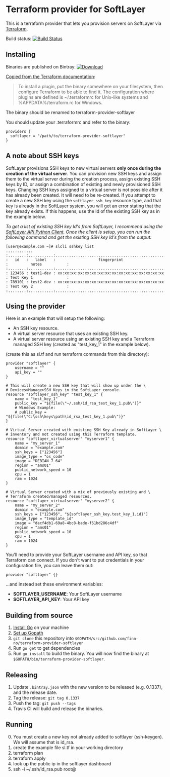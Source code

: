 # Terraform provider for SoftLayer

This is a terraform provider that lets you provision
servers on SoftLayer via [Terraform](https://terraform.io/).

Build status: [![Build Status](https://travis-ci.org/finn-no/terraform-provider-softlayer.svg?branch=master)](https://travis-ci.org/finn-no/terraform-provider-softlayer)


## Installing

Binaries are published on Bintray: [ ![Download](https://api.bintray.com/packages/finn-no/terraform-provider-softlayer/terraform-provider-softlayer/images/download.svg) ](https://bintray.com/finn-no/terraform-provider-softlayer/terraform-provider-softlayer/_latestVersion)

[Copied from the Terraform documentation](https://www.terraform.io/docs/plugins/basics.html):
> To install a plugin, put the binary somewhere on your filesystem, then configure Terraform to be able to find it. The configuration where plugins are defined is ~/.terraformrc for Unix-like systems and %APPDATA%/terraform.rc for Windows.

The binary should be renamed to terraform-provider-softlayer

You should update your .terraformrc and refer to the binary:

```hcl
providers {
  softlayer = "/path/to/terraform-provider-softlayer"
}
```

## A note about SSH keys

SoftLayer provisions SSH keys to new virtual servers **only once during the creation of the virtual server**. You can provision new SSH keys and assign them to the virtual server during the creation process, assign existing SSH keys by ID, or assign a combination of existing and newly provisioned SSH keys. Changing SSH keys assigned to a virtual server is not possible after it has already been created. It will need to be re-created. If you attempt to create a new SSH key using the ```softlayer_ssh_key``` resource type, and that key is already in the SoftLayer system, you will get an error stating that the key already exists. If this happens, use the Id of the existing SSH key as in the example below.

*To get a list of existing SSH key Id's from SoftLayer, I recommend using the [SoftLayer API Python Client]. Once the client is setup, you can run the following command and get the existing SSH key Id's from the output:*
```
[user@example.com ~]# slcli sshkey list
............
:........:...........:.................................................:..........................:
:   id   :   label   :                   fingerprint                   :          notes           :
:........:...........:.................................................:..........................:
: 123456 : test1-dev : xx:xx:xx:xx:xx:xx:xx:xx:xx:xx:xx:xx:xx:xx:xx:xx : Test Key 1               :
: 789101 : test2-dev : xx:xx:xx:xx:xx:xx:xx:xx:xx:xx:xx:xx:xx:xx:xx:xx : Test Key 2               :
:........:...........:.................................................:..........................:
```

[SoftLayer API Python CLient]: http://softlayer-api-python-client.readthedocs.org/en/latest/install/
## Using the provider

Here is an example that will setup the following:
+ An SSH key resource.
+ A virtual server resource that uses an existing SSH key.
+ A virtual server resource using an existing SSH key and a Terraform managed SSH key (created as "test_key_1" in the example below).

(create this as sl.tf and run terraform commands from this directory):
```hcl
provider "softlayer" {
    username = ""
    api_key = ""
}

# This will create a new SSH key that will show up under the \
# Devices>Manage>SSH Keys in the SoftLayer console.
resource "softlayer_ssh_key" "test_key_1" {
    name = "test_key_1"
    public_key = "${file(\"~/.ssh/id_rsa_test_key_1.pub\")}"
    # Windows Example:
    # public_key = "${file(\"C:\ssh\keys\path\id_rsa_test_key_1.pub\")}"
}

# Virtual Server created with existing SSH Key already in SoftLayer \
# inventory and not created using this Terraform template.
resource "softlayer_virtualserver" "myserver1" {
    name = "my_server_1"
    domain = "example.com"
    ssh_keys = ["123456"]
    image_type = "os_code"
    image = "DEBIAN_7_64"
    region = "ams01"
    public_network_speed = 10
    cpu = 1
    ram = 1024
}

# Virtual Server created with a mix of previously existing and \
# Terraform created/managed resources.
resource "softlayer_virtualserver" "myserver2" {
    name = "my_server_2"
    domain = "example.com"
    ssh_keys = ["123456", "${softlayer_ssh_key.test_key_1.id}"]
    image_type = "template_id"
    image = "dacf4db1-69a8-4bc8-bade-f51bd286c4df"
    region = "ams01"
    public_network_speed = 10
    cpu = 1
    ram = 1024
}
```

You'll need to provide your SoftLayer username and API key,
so that Terraform can connect. If you don't want to put
credentials in your configuration file, you can leave them
out:

```
provider "softlayer" {}
```

...and instead set these environment variables:

- **SOFTLAYER_USERNAME**: Your SoftLayer username
- **SOFTLAYER_API_KEY**: Your API key

## Building from source

1.  [Install Go](https://golang.org/doc/install) on your machine
2.  [Set up Gopath](https://golang.org/doc/code.html)
3.  `git clone` this repository into `$GOPATH/src/github.com/finn-no/terraform-provider-softlayer`
4.  Run `go get` to get dependencies
5.  Run `go install` to build the binary. You will now find the
    binary at `$GOPATH/bin/terraform-provider-softlayer`.

## Releasing

1. Update `.bintray.json` with the new version to be released (e.g. 0.1337), and the release date.
2. Tag the release: `git tag 0.1337`
3. Push the tag: `git push --tags`
4. Travis CI will build and release the binaries.

## Running
0.  You must create a new key not already added to softlayer (ssh-keygen).  We will assume that is id_rsa.
1.  create the example file sl.tf in your working directory
2.  terraform plan
3.  terraform apply
4.  look up the public ip in the softlayer dashboard
5.  ssh -i ~/.ssh/id_rsa.pub root@<public-ip>
